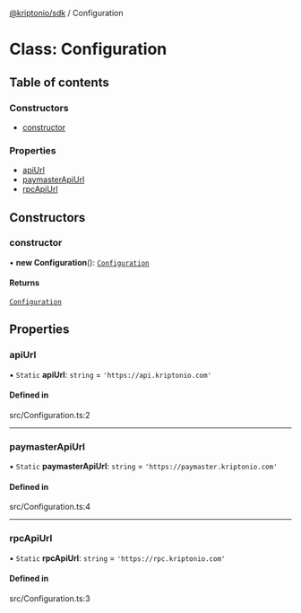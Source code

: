 [@kriptonio/sdk](../README.md) / Configuration

# Class: Configuration

## Table of contents

### Constructors

- [constructor](Configuration.md#constructor)

### Properties

- [apiUrl](Configuration.md#apiurl)
- [paymasterApiUrl](Configuration.md#paymasterapiurl)
- [rpcApiUrl](Configuration.md#rpcapiurl)

## Constructors

### constructor

• **new Configuration**(): [`Configuration`](Configuration.md)

#### Returns

[`Configuration`](Configuration.md)

## Properties

### apiUrl

▪ `Static` **apiUrl**: `string` = `'https://api.kriptonio.com'`

#### Defined in

src/Configuration.ts:2

___

### paymasterApiUrl

▪ `Static` **paymasterApiUrl**: `string` = `'https://paymaster.kriptonio.com'`

#### Defined in

src/Configuration.ts:4

___

### rpcApiUrl

▪ `Static` **rpcApiUrl**: `string` = `'https://rpc.kriptonio.com'`

#### Defined in

src/Configuration.ts:3
